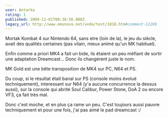```yaml
---
user: Antarka
rating: 1
published: 2009-11-01T08:38:56.000Z
legacy_url: http://www.emunova.net/veda/test/1018.htm#comment-12289
---
```

Mortak Kombat 4 sur Nintendo 64, sans etre (loin de la), le jeu du siècle, avait des qualités certaines (pas vilain, mieux animé qu'un MK habituel).

Enfin comme a priori MK4 a fait un bide, ils étaient un peu méfiant de sortir une adaptation Dreamcast... Donc ils changèrent juste le nom.

MK Gold est une bête transposition de MK4 sur PC, N64 et PS.

Du coup, si le résultat était banal sur PS (console moins évolué techniquement), interessant sur N64 (y'a aucune concurrence la dessus aussi), sur la console qui abrité Soul Calibur, Power Stone, DoA 2 ou encore VF3, ça fait très mal.

Donc c'est moche, et en plus ça rame un peu. C'est toujours aussi pauvre techniquement et pour une fois, j'ai pas aimé le pad dreamcast :/
